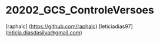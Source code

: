 # 20202_GCS_ControleVersoes
[raphalc] (https://github.com/raphalc)
[leticiadias97] (leticia.diasdasilva@gmail.com)